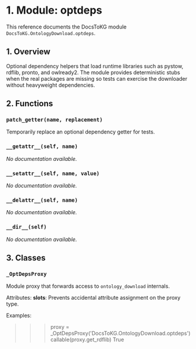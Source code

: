 # 1. Module: optdeps

This reference documents the DocsToKG module ``DocsToKG.OntologyDownload.optdeps``.

## 1. Overview

Optional dependency helpers that load runtime libraries such as pystow, rdflib,
pronto, and owlready2. The module provides deterministic stubs when the real
packages are missing so tests can exercise the downloader without heavyweight
dependencies.

## 2. Functions

### `patch_getter(name, replacement)`

Temporarily replace an optional dependency getter for tests.

### `__getattr__(self, name)`

*No documentation available.*

### `__setattr__(self, name, value)`

*No documentation available.*

### `__delattr__(self, name)`

*No documentation available.*

### `__dir__(self)`

*No documentation available.*

## 3. Classes

### `_OptDepsProxy`

Module proxy that forwards access to ``ontology_download`` internals.

Attributes:
__slots__: Prevents accidental attribute assignment on the proxy type.

Examples:
>>> proxy = _OptDepsProxy('DocsToKG.OntologyDownload.optdeps')
>>> callable(proxy.get_rdflib)
True
